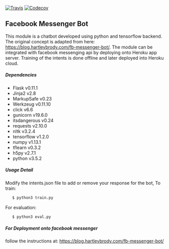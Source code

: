[![Travis](https://img.shields.io/travis/rust-lang/rust.svg)]()
[![Codecov](https://img.shields.io/codecov/c/github/codecov/example-python.svg)]()
## Facebook Messenger Bot
This module is a chatbot developed using python and tensorflow backend. The original concept is adapted from here: https://blog.hartleybrody.com/fb-messenger-bot/. The module can be integrated with facebook messenging api by deploying onto Heroku app server. Training of the intents is done offline and later deployed into Heroku cloud.

##### Dependencies
- Flask v0.11.1
- Jinja2 v2.8
- MarkupSafe v0.23
- Werkzeug v0.11.10
- click v6.6
- gunicorn v19.6.0
- itsdangerous v0.24
- requests v2.10.0
- nltk v3.2.4
- tensorflow v1.2.0
- numpy v1.13.1
- tflearn v0.3.2
- h5py v2.7.1
- python v3.5.2

##### Usage Detail
Modify the intents.json file to add or remove your response for the bot, To train:
 ```sh
    $ python3 train.py
 ```
For evaluation:
 ```sh
    $ python3 eval.py
 ```

##### For Deployment onto facebook messenger
follow the instructions at: https://blog.hartleybrody.com/fb-messenger-bot/
